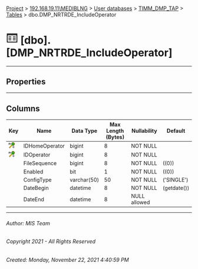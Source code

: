 #### 

[Project](../../../../index.md) > [192.168.19.11\\MEDIBLNG](../../../index.md) > [User databases](../../index.md) > [TIMM_DMP_TAP](../index.md) > [Tables](Tables.md) > dbo.DMP_NRTRDE_IncludeOperator

# ![Tables](../../../../Images/Table32.png) [dbo].[DMP_NRTRDE_IncludeOperator]

---

## <a name="#properties"></a>Properties



---

## <a name="#columns"></a>Columns

| Key | Name | Data Type | Max Length (Bytes) | Nullability | Default |
|---|---|---|---|---|---|
| [![Cluster Primary Key PK_DMP_NRTRDE_IncludeOperator: IDHomeOperator\IDOperator](../../../../Images/pkcluster.png)](#indexes) | IDHomeOperator | bigint | 8 | NOT NULL |  |
| [![Cluster Primary Key PK_DMP_NRTRDE_IncludeOperator: IDHomeOperator\IDOperator](../../../../Images/pkcluster.png)](#indexes) | IDOperator | bigint | 8 | NOT NULL |  |
|  | FileSequence | bigint | 8 | NOT NULL | ((0)) |
|  | Enabled | bit | 1 | NOT NULL | ((0)) |
|  | ConfigType | varchar(50) | 50 | NOT NULL | ('SINGLE') |
|  | DateBegin | datetime | 8 | NOT NULL | (getdate()) |
|  | DateEnd | datetime | 8 | NULL allowed |  |


---

###### Author:  MIS Team

###### Copyright 2021 - All Rights Reserved

###### Created: Monday, November 22, 2021 4:40:59 PM

